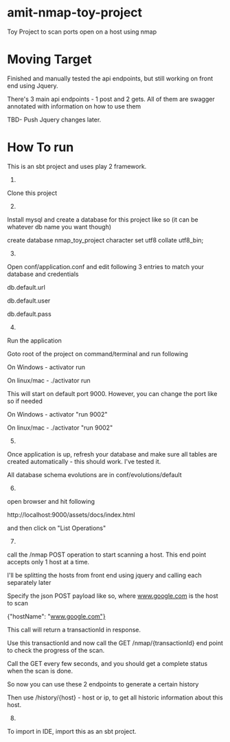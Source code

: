 amit-nmap-toy-project
=====================
Toy Project to scan ports open on a host using nmap

Moving Target
==============
Finished and manually tested the api endpoints, but still working on front end using Jquery.

There's 3 main api endpoints - 1 post and 2 gets.  All of them are swagger annotated with information on how to use them

TBD- Push Jquery changes later.

How To run
=============
This is an sbt project and uses play 2 framework.

1)
Clone this project

2)
Install mysql and create a database for this project like so (it can be whatever db name you want though)

create database nmap_toy_project character set utf8 collate utf8_bin;

3)
Open conf/application.conf and edit following 3 entries to match your database and credentials

db.default.url

db.default.user

db.default.pass

4)
Run the application

Goto root of the project on command/terminal and run following

On Windows - activator run

On linux/mac - ./activator run

This will start on default port 9000.  However, you can change the port like so if needed

On Windows - activator "run 9002"

On linux/mac - ./activator "run 9002"

5)
Once application is up, refresh your database and make sure all tables are created automatically - this should work.  I've tested it.

All database schema evolutions are in conf/evolutions/default

6)
open browser and hit following

http://localhost:9000/assets/docs/index.html

and then click on "List Operations"

7)
call the /nmap POST operation to start scanning a host.  This end point accepts only 1 host at a time.

I'll be splitting the hosts from front end using jquery and calling each separately later

Specify the json POST payload like so, where www.google.com is the host to scan

{"hostName": "www.google.com"}

This call will return a transactionId in response.

Use this transactionId and now call the GET /nmap/{transactionId} end point to check the progress of the scan.

Call the GET every few seconds, and you should get a complete status when the scan is done.

So now you can use these 2 endpoints to generate a certain history

Then use /history/{host} - host or ip, to get all historic information about this host.

8)

To import in IDE, import this as an sbt project.

